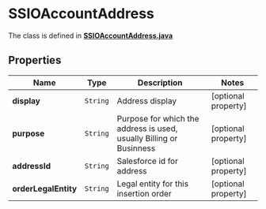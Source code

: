 

# SSIOAccountAddress

The class is defined in **[SSIOAccountAddress.java](../../src/main/java/org/openapitools/model/SSIOAccountAddress.java)**

## Properties

Name | Type | Description | Notes
------------ | ------------- | ------------- | -------------
**display** | `String` | Address display |  [optional property]
**purpose** | `String` | Purpose for which the address is used, usually Billing or Businness |  [optional property]
**addressId** | `String` | Salesforce id for address |  [optional property]
**orderLegalEntity** | `String` | Legal entity for this insertion order |  [optional property]






